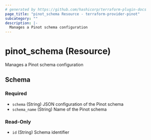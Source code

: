 ```yaml
---
# generated by https://github.com/hashicorp/terraform-plugin-docs
page_title: "pinot_schema Resource - terraform-provider-pinot"
subcategory: ""
description: |-
  Manages a Pinot schema configuration
---
```


# pinot_schema (Resource)

Manages a Pinot schema configuration



<!-- schema generated by tfplugindocs -->
## Schema

### Required

- `schema` (String) JSON configuration of the Pinot schema
- `schema_name` (String) Name of the Pinot schema

### Read-Only

- `id` (String) Schema identifier
